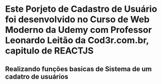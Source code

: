 <h1>Este Porjeto de Cadastro de Usuário foi desenvolvido no Curso de Web Moderno da Udemy 
  com Professor Leonardo Leitão da <a>Cod3r.com.br</a>, capitulo de REACTJS</h1>

<h2>Realizando funções basicas de Sistema de um cadatro de usuários</h2>
